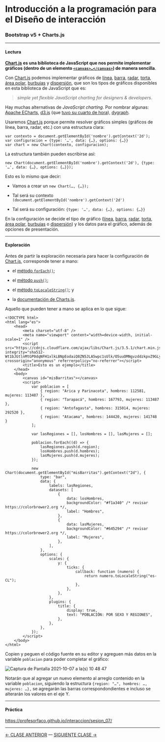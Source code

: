 # Introducción a la programación para el Diseño de interacción

### Bootstrap v5 + Charts.js

- - - - - - - - 

#### Lectura

**[Chart.js](https://www.chartjs.org/) es una biblioteca de JavaScript que nos permite implementar gráficos (dentro de un elemento [`<canvas>…</canvas>`](https://www.w3schools.com/html/html5_canvas.asp)) de manera sencilla**.

Con [Chart.js](https://www.chartjs.org/) podemos implementar gráficos de [línea](https://www.chartjs.org/docs/latest/charts/line.html), [barra](https://www.chartjs.org/docs/latest/charts/bar.html), [radar](https://www.chartjs.org/docs/latest/charts/radar.html), [torta](https://www.chartjs.org/docs/latest/charts/doughnut.html), [área polar](https://www.chartjs.org/docs/latest/charts/polar.html), [burbujas](https://www.chartjs.org/docs/latest/charts/bubble.html) y [dispersión](https://www.chartjs.org/docs/latest/charts/scatter.html), que son los tipos de gráficos disponibles en esta biblioteca de JavaScript que es:

> *simple yet flexible JavaScript charting for designers & developers*. 
 
Hay muchas alternativas de *JavaScript charting*. Por nombrar algunas: [Apache ECharts](https://echarts.apache.org/en/index.html), [d3.js](https://d3js.org/) (que [tuvo su cuarto de hora](https://medium.com/@PepsRyuu/why-i-no-longer-use-d3-js-b8288f306c9a)), [dygraph](https://dygraphs.com/). 

Usaremos [Chart.js](https://www.chartjs.org/) porque permite resolver gráficos simples (gráficos de línea, barra, radar, etc.) con una estructura clara:

```
var contexto = document.getElementById('nombre').getContext('2d');
var configuracion = {type: '…', data: {…}, options: {…}}
var chart = new Chart(contexto, configuracion);
```

La estructura también pueden escribirse así:

```
new Chart(document.getElementById('nombre').getContext('2d'), {type: '…', data: {…}, options: {…}});
```

Esto es lo mismo que decir:

- Vamos a crear un `new Chart(…, {…});`

- Tal será su contexto `(document.getElementById('nombre').getContext('2d')`

- Tal será su configuración: `{type: '…', data: {…}, options: {…}}`

En la configuración se decide el tipo de gráfico ([línea](https://www.chartjs.org/docs/latest/charts/line.html), [barra](https://www.chartjs.org/docs/latest/charts/bar.html), [radar](https://www.chartjs.org/docs/latest/charts/radar.html), [torta](https://www.chartjs.org/docs/latest/charts/doughnut.html), [área polar](https://www.chartjs.org/docs/latest/charts/polar.html), [burbujas](https://www.chartjs.org/docs/latest/charts/bubble.html) o [dispersión](https://www.chartjs.org/docs/latest/charts/scatter.html)) y los datos para el gráfico, además de opciones de presentación.

- - - - - - - - - - - - - - - 

#### Exploración

Antes de partir la exploración necesaria para hacer la configuración de [Chart.js](https://www.chartjs.org/docs/latest/charts/?h=type), corresponde tener a mano:

- el [método `forEach()`](https://developer.mozilla.org/es/docs/Web/JavaScript/Referencia/Objetos_globales/Array/forEach);

- el [método `push()`](https://developer.mozilla.org/es/docs/Web/JavaScript/Referencia/Objetos_globales/Array/push); 

- el [método `toLocaleString()`](https://developer.mozilla.org/es/docs/Web/JavaScript/Reference/Global_Objects/Number/toLocaleString); y

- la [documentación de Charts.js](https://www.chartjs.org/docs/latest/).

Aquello que pueden tener a mano se aplica en lo que sigue:

```
<!DOCTYPE html>
<html lang="es">
    <head>
        <meta charset="utf-8" />
        <meta name="viewport" content="width=device-width, initial-scale=1" />
        <script src="https://cdnjs.cloudflare.com/ajax/libs/Chart.js/3.5.1/chart.min.js" integrity="sha512-Wt1bJGtlnMtGP0dqNFH1xlkLBNpEodaiQ8ZN5JLA5wpc1sUlk/O5uuOMNgvzddzkpvZ9GLyYNa8w2s7rqiTk5Q==" crossorigin="anonymous" referrerpolicy="no-referrer"></script>
        <title>Esto es un ejemplo</title>
    </head>
    <body>
        <canvas id="misBarritas"></canvas>
        <script>
            var poblacion = [
                { region: "Arica y Parinacota", hombres: 112581, mujeres: 113487 },
                { region: "Tarapacá", hombres: 167793, mujeres: 113487 },
                { region: "Antofagasta", hombres: 315014, mujeres: 292520 },
                { region: "Atacama", hombres: 144420, mujeres: 141748 }
            ];

            var lasRegiones = [], losHombres = [], lasMujeres = [];

            poblacion.forEach((d) => {
                lasRegiones.push(d.region);
                losHombres.push(d.hombres);
                lasMujeres.push(d.mujeres);
            });

            new Chart(document.getElementById("misBarritas").getContext("2d"), {
                type: "bar",
                data: {
                    labels: lasRegiones,
                    datasets: [
                        {
                            data: losHombres,
                            backgroundColor: "#f1a340" /* revisar https://colorbrewer2.org */,
                            label: "Hombres",
                        },
                        {
                            data: lasMujeres,
                            backgroundColor: "#645294" /* revisar https://colorbrewer2.org */,
                            label: "Mujeres",
                        },
                    ],
                },
                options: {
                    scales: {
                        y: {
                            ticks: {
                                callback: function (numero) {
                                    return numero.toLocaleString("es-CL");
                                },
                            },
                        },
                    },
                    plugins: {
                        title: {
                            display: true,
                            text: "POBLACIÓN: POR SEXO Y REGIONES",
                        },
                    },
                },
            });
        </script>
    </body>
</html>
```

Copien y peguen el código fuente en su editor y agreguen más datos en la variable `poblacion` para poder completar el gráfico: 

![Captura de Pantalla 2021-10-07 a la(s) 10 48 47](https://user-images.githubusercontent.com/7999767/136397506-26d4ba51-89c5-46fc-abdd-0ea4641ce09a.png)

Notarán que al agregar un nuevo elemento al arreglo contenido en la variable `poblacion`, siguiendo la estructura `{region: "…", hombres: …, mujeres: …},` se agregarán las barras correspondondientes e incluso se alterarán los valores en el eje Y.


- - - - - - - 

#### Práctica

https://profesorfaco.github.io/interaccion/sesion_07/

- - - - - - - 

[← CLASE ANTERIOR](https://github.com/profesorfaco/interaccion/tree/main/sesion_06) — [SIGUIENTE CLASE →](https://github.com/profesorfaco/interaccion/tree/main/sesion_08)
